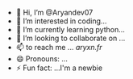 - 👋 Hi, I’m @Aryandev07
- 👀 I’m interested in coding...
- 🌱 I’m currently learning python...
- 💞️ I’m looking to collaborate on ...
- 📫  to reach me ... _aryxn.fr_
- 😄 Pronouns: ...
- ⚡ Fun fact: ...I'm a newbie 

<!---
Aryandev07/Aryandev07 is a ✨ special ✨ repository because its `README.md` (this file) appears on your GitHub profile.
You can click the Preview link to take a look at your changes.
--->
